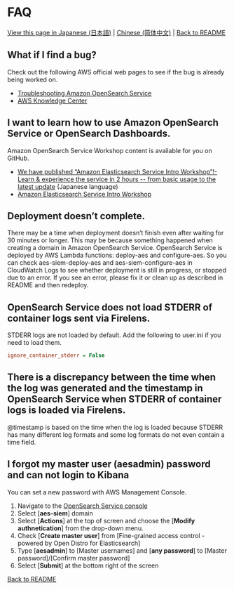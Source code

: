 # FAQ

[View this page in Japanese (日本語)](faq_ja.md) | [Chinese (简体中文)](faq_zh-cn.md) | [Back to README](../README.md)

## What if I find a bug?

Check out the following AWS official web pages to see if the bug is already being worked on.

* [Troubleshooting Amazon OpenSearch Service](https://docs.aws.amazon.com/opensearch-service/latest/developerguide/handling-errors.html)
* [AWS Knowledge Center](https://aws.amazon.com/premiumsupport/knowledge-center/#Amazon_OpenSearch_Service)

## I want to learn how to use Amazon OpenSearch Service or OpenSearch Dashboards.

Amazon OpenSearch Service Workshop content is available for you on GitHub.

* [We have published “Amazon Elasticsearch Service Intro Workshop”!- Learn & experience the service in 2 hours -- from basic usage to the latest update](https://aws.amazon.com/jp/blogs/news/amazon-elasticsearch-service-hands-on/) (Japanese language)
* [Amazon Elasticsearch Service Intro Workshop](https://github.com/aws-samples/amazon-elasticsearch-intro-workshop/blob/master/README.md)

## Deployment doesn’t complete.

There may be a time when deployment doesn’t finish even after waiting for 30 minutes or longer. This may be because something happened when creating a domain in Amazon OpenSearch Service. OpenSearch Service is deployed by AWS Lambda functions: deploy-aes and configure-aes. So you can check aes-siem-deploy-aes and aes-siem-configure-aes in CloudWatch Logs to see whether deployment is still in progress, or stopped due to an error. If you see an error, please fix it or clean up as described in README and then redeploy.

## OpenSearch Service does not load STDERR of container logs sent via Firelens.

STDERR logs are not loaded by default. Add the following to user.ini if you need to load them.

```ini
ignore_container_stderr = False
```

## There is a discrepancy between the time when the log was generated and the timestamp in OpenSearch Service when STDERR of container logs is loaded via Firelens.

@timestamp is based on the time when the log is loaded because STDERR has many different log formats and some log formats do not even contain a time field.

## I forgot my master user (aesadmin) password and can not login to Kibana

You can set a new password with AWS Management Console.

1. Navigate to the [OpenSearch Service console](https://console.aws.amazon.com/es/home?)
1. Select [**aes-siem**] domain
1. Select [**Actions**] at the top of screen and choose the [**Modify authnetication**] from the drop-down menu.
1. Check [**Create master user**] from [Fine-grained access control - powered by Open Distro for Elasticsearch]
1. Type [**aesadmin**] to [Master usernames] and [**any password**] to [Master password]/[Confirm master password]
1. Select [**Submit**] at the bottom right of the screen

[Back to README](../README.md)
